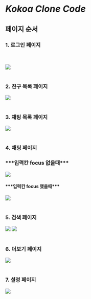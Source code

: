 # _Kokoa Clone Code_

## 페이지 순서

### 1. 로그인 페이지

<br/>
</br>
<img src ="img/loginPage.JPG">

<br/>
</br>

### 2. 친구 목록 페이지

<img src ="img/friend_list.JPG">
<br/>
</br>

### 3. 채팅 목록 페이지

<img src ="img/chat_list.JPG">
<br/>
</br>

### 4. 채팅 페이지

### \*\*\*입력칸 focus 없을때\*\*\*

<img src ="img/chat.JPG" />

#### \*\*\*입력칸 focus 했을때\*\*\*

<img src ="img/chat_click.JPG" />

<br/>
</br>

### 5. 검색 페이지

<img src ="img/search.JPG" />

<img src = "img/search_under.JPG">

<br/>
</br>

### 6. 더보기 페이지

<img src = "img/morePage.JPG">

<br/>
</br>

### 7. 설정 페이지

<img src = "img/settingPage.JPG">
<br/>
</br>
